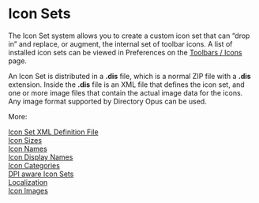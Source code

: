 # Icon Sets

The Icon Set system allows you to create a custom icon set that can “drop in” and replace, or augment, the internal set of toolbar icons. A list of installed icon sets can be viewed in Preferences on the [Toolbars / Icons](/Manual/preferences/preferences_categories/toolbars/toolbar_icons.md) page.

An Icon Set is distributed in a **.dis** file, which is a normal ZIP file with a **.dis** extension. Inside the **.dis** file is an XML file that defines the icon set, and one or more image files that contain the actual image data for the icons. Any image format supported by Directory Opus can be used.

More:

[Icon Set XML Definition File](/Manual/reference/icon_sets/icon_set_xml_definition_file.md)  
[Icon Sizes](/Manual/reference/icon_sets/icon_sizes.md)  
[Icon Names](/Manual/reference/icon_sets/icon_names.md)  
[Icon Display Names](/Manual/reference/icon_sets/icon_display_names.md)  
[Icon Categories](/Manual/reference/icon_sets/icon_categories.md)  
[DPI aware Icon Sets](/Manual/reference/icon_sets/dpi_aware_icon_sets.md)  
[Localization](/Manual/reference/icon_sets/localization.md)  
[Icon Images](/Manual/reference/icon_sets/icon_images.md)  
